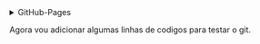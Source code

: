 <details>
  <summary>GitHub-Pages</summary>

  Desenvolver pagina gitthub-pages

  Agora vamos começa a escrever para commitar e fazer modificar.

  Eu estou amando git !!


</details>

Agora vou adicionar algumas linhas de codigos para testar o git.
